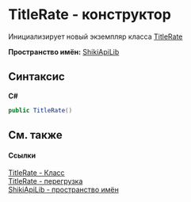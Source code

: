 # TitleRate - конструктор
 

Инициализирует новый экземпляр класса <a href="T_ShikiApiLib_TitleRate.md">TitleRate</a>

**Пространство имён:**&nbsp;<a href="N_ShikiApiLib.md">ShikiApiLib</a><br />

## Синтаксис

**C#**<br />
``` C#
public TitleRate()
```


## См. также


#### Ссылки
<a href="T_ShikiApiLib_TitleRate.md">TitleRate - Класс</a><br /><a href="Overload_ShikiApiLib_TitleRate__ctor.md">TitleRate - перегрузка</a><br /><a href="N_ShikiApiLib.md">ShikiApiLib - пространство имён</a><br />